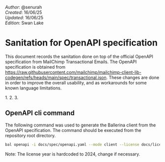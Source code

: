 _Author_:  @senurah \
_Created_: 16/06/25 \
_Updated_: 16/06/25 \
_Edition_: Swan Lake

# Sanitation for OpenAPI specification

This document records the sanitation done on top of the official OpenAPI specification from MailChimp Transactional Emails. 
The OpenAPI specification is obtained from https://raw.githubusercontent.com/mailchimp/mailchimp-client-lib-codegen/refs/heads/main/spec/transactional.json.
These changes are done in order to improve the overall usability, and as workarounds for some known language limitations.

[//]: # (TODO: Add sanitation details)
1. 
2. 
3. 

## OpenAPI cli command

The following command was used to generate the Ballerina client from the OpenAPI specification. The command should be executed from the repository root directory.

```bash
bal openapi -i docs/spec/openapi.yaml --mode client --license docs/license.txt -o ballerina
```
Note: The license year is hardcoded to 2024, change if necessary.
